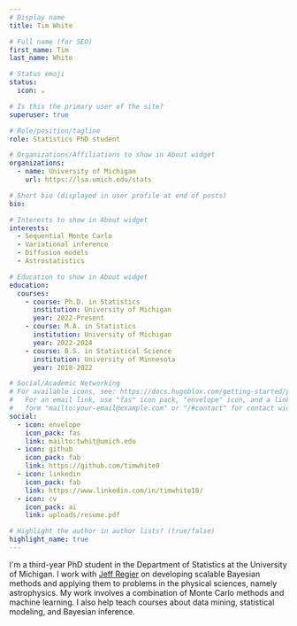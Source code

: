 ```yaml
---
# Display name
title: Tim White

# Full name (for SEO)
first_name: Tim
last_name: White

# Status emoji
status:
  icon: ☕️

# Is this the primary user of the site?
superuser: true

# Role/position/tagline
role: Statistics PhD student

# Organizations/Affiliations to show in About widget
organizations:
  - name: University of Michigan
    url: https://lsa.umich.edu/stats

# Short bio (displayed in user profile at end of posts)
bio:

# Interests to show in About widget
interests:
  - Sequential Monte Carlo
  - Variational inference
  - Diffusion models
  - Astrostatistics

# Education to show in About widget
education:
  courses:
    - course: Ph.D. in Statistics
      institution: University of Michigan
      year: 2022-Present
    - course: M.A. in Statistics
      institution: University of Michigan
      year: 2022-2024
    - course: B.S. in Statistical Science
      institution: University of Minnesota
      year: 2018-2022

# Social/Academic Networking
# For available icons, see: https://docs.hugoblox.com/getting-started/page-builder/#icons
#   For an email link, use "fas" icon pack, "envelope" icon, and a link in the
#   form "mailto:your-email@example.com" or "/#contact" for contact widget.
social:
  - icon: envelope
    icon_pack: fas
    link: mailto:twhit@umich.edu
  - icon: github
    icon_pack: fab
    link: https://github.com/timwhite0
  - icon: linkedin
    icon_pack: fab
    link: https://www.linkedin.com/in/timwhite18/
  - icon: cv
    icon_pack: ai
    link: uploads/resume.pdf

# Highlight the author in author lists? (true/false)
highlight_name: true
---
```


I'm a third-year PhD student in the Department of Statistics at the University of Michigan. I work with [Jeff Regier](https://regier.stat.lsa.umich.edu) on developing scalable Bayesian methods and applying them to problems in the physical sciences, namely astrophysics. My work involves a combination of Monte Carlo methods and machine learning. I also help teach courses about data mining, statistical modeling, and Bayesian inference.
